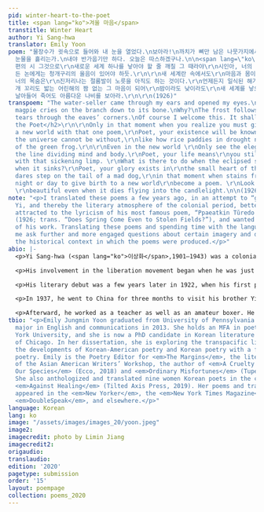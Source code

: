 ```yaml
---
pid: winter-heart-to-the-poet
title: <span lang="ko">겨울 마음</span>
transtitle: Winter Heart
author: Yi Sang-hwa
translator: Emily Yoon
poem: "물장수가 귓속으로 들어와 내 눈을 열었다.\n보아라!\n까치가 뼈만 남은 나뭇가지에서 울음을 운다.\n왜 이래?\n서리가 덩달아 추녀끝으로
  눈물을 흘리는가.\n내야 반가웁기만 하다. 오늘은 따스하겠구나.\n\n<span lang=\"ko\"><h2>시인에게</h2></span>\r\n\n\r\n한
  편의 시 그것으로\r\n새로운 세계 하나를 낳아야 할 줄 깨칠 그 때라야\r\n시인아, 너의 존재가\r\n비로소 우주에게 없지 못할 너로 알려질것이다,\r\n가뭄
  든 논에게는 청개구리의 울음이 있어야 하듯.\r\n\r\n새 세계란 속에서도\r\n마음과 몸이 갈려 사는 줄 풍류만 나와 보아라.\r\n시인아,
  너의 목숨은\r\n진저리나는 절룸발이 노릇을 아직도 하는 것이다.\r\n언제든지 일식된 해가 돋으면 뭣하며 진들 어떠랴\r\n시인아, 너의 영광은\r\n미친
  개 꼬리도 밟는 어린해의 짬 없는 그 마음이 되어\r\n밤이라도 낮이라도\r\n새 세계를 낳으려 손댄 자국이 시가 될 때에 있다.\r\n촛불로
  날아들어 죽어도 아름다운 나비를 보아라.\r\n\r\n(1926)"
transpoem: "The water-seller came through my ears and opened my eyes.\nLook!\nThe
  magpie cries on the branch down to its bone.\nWhy?\nThe frost follows suit and drops
  tears through the eaves’ corners.\nOf course I welcome this. It shall be warm today.\n\n<h2>To
  the Poet</h2>\r\n\r\nOnly in that moment when you realize you must give birth \r\nto
  a new world with that one poem,\r\nPoet, your existence will be known \r\nas one
  the universe cannot be without,\r\nlike how rice paddies in drought need the cry
  of the green frog.\r\n\r\nEven in the new world \r\nOnly see the elegance of art,
  the line dividing mind and body.\r\nPoet, your life means\r\nyou still live as one
  with that sickening limp. \r\nWhat is there to do when the eclipsed sun rises, and
  when it sinks?\r\nPoet, your glory exists in\r\nthe small heart of the child who
  dares step on the tail of a mad dog,\r\nin that moment when stains from the hand\r\ntrying
  night or day to give birth to a new world\r\nbecome a poem. \r\nLook at the butterfly,
  \r\nbeautiful even when it dies flying into the candlelight.\n\n(1926)\n"
note: "<p>I translated these poems a few years ago, in an attempt to “get to know”
  Yi, and thereby the literary atmosphere of the colonial period, better. I was initially
  attracted to the lyricism of his most famous poem, “Ppaeatkin Tŭredo Pomŭn Onŭn’ga”
  (1926; trans. “Does Spring Come Even to Stolen Fields?”), and wanted to read more
  of his work. Translating these poems and spending time with the language helped
  me ask further and more engaged questions about certain imagery and diction, knowing
  the historical context in which the poems were produced.</p>"
abio: |-
  <p>Yi Sang-hwa (<span lang="ko">이상화</span>,1901–1943) was a colonial-era poet. His work is known for its proletarian and resistance spirit, despite censorship and pressure from the Japanese authorities.</p>

  <p>His involvement in the liberation movement began when he was just a teenager. In 1919 in Daegu, the city of his birth, he and his friends started organizing a student uprising as part of the March First Independence Movement. It ultimately failed when the police found out their plans ,and Yi had to go into hiding for some time.</p>

  <p>His literary debut was a few years later in 1922, when his first poetry publications appeared in <em>Paekcho</em>, a short-lived literary magazine known for publishing romanticist poetry with themes of despair, desperation, and death. In 1925, he became one of the first members of the arts organization KAPF (Korea Artista Proletara Federatio), which, as the name suggests, promoted proletarian ideals.</p>

  <p>In 1937, he went to China for three months to visit his brother Yi Sang-chŏng, an independence fighter, and was arrested by the Japanese police upon return. He was released after eight months.</p>

  <p>Afterward, he worked as a teacher as well as an amateur boxer. He quit in 1940 to focus on reading and research. He translated a classic novel <em>The Tale of Chunhyang</em> into English, and began working on other French translation projects, but died before finishing them; he passed away in Daegu, in 1943, after suffering from stomach cancer.</p>
tbio: "<p>Emily Jungmin Yoon graduated from University of Pennsylvania with a double
  major in English and communications in 2013. She holds an MFA in poetry from New
  York University, and she is now a PhD candidate in Korean literature at the University
  of Chicago. In her dissertation, she is exploring the transpacific link between
  the developments of Korean-American poetry and Korean poetry with a focus on feminist
  poetry. Emily is the Poetry Editor for <em>The Margins</em>, the literary magazine
  of the Asian American Writers’ Workshop, the author of <em>A Cruelty Special to
  Our Species</em> (Ecco, 2018) and <em>Ordinary Misfortunes</em> (Tupelo Press, 2017).
  She also anthologized and translated nine women Korean poets in the collection,
  <em>Against Healing</em> (Tilted Axis Press, 2019). Her poems and translations have
  appeared in the <em>New Yorker</em>, the <em>New York Times Magazine</em>, <em>Poetry</em>,
  <em>DoubleSpeak</em>, and elsewhere.</p>"
language: Korean
lang: ko
image: "/assets/images/images_20/yoon.jpeg"
image2:
imagecredit: photo by Limin Jiang
imagecredit2:
origaudio:
translaudio:
edition: '2020'
pagetype: submission
order: '15'
layout: poempage
collection: poems_2020
---
```

